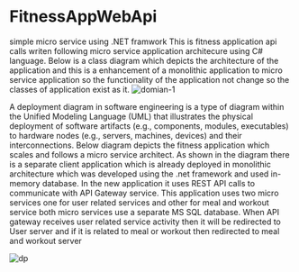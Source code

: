# FitnessAppWebApi
simple micro service using .NET framwork
This is fitness application api calls writen following  micro service application architecure using C# language.
Below is a class diagram which depicts the architecture of the application and this is a enhancement of a monolithic application to micro service application so the functionality of the application not change so the classes of application exist as it.
![domian-1](https://github.com/kanishka-dot/FitnessAppWebApi/assets/57704517/36d67d95-2dad-4f85-9be2-fef9049075ee)




A deployment diagram in software engineering is a type of diagram within the Unified Modeling Language (UML) that illustrates the physical deployment of software artifacts (e.g., components, modules, executables) to hardware nodes (e.g., servers, machines, devices) and their interconnections.
Below diagram depicts the fitness application which scales and follows a  micro service architect. As shown in the diagram there is a separate client application which is already deployed in monolithic architecture which was developed using the .net framework and used in- memory database. In the new application it uses REST API calls to communicate with API Gateway service. This application uses two micro services one for user related services and other for  meal and workout service both micro services use a separate MS SQL database. When API gateway receives user related service activity then it will be redirected to User server and if it is related to meal or workout then redirected to meal and workout server

![dp](https://github.com/kanishka-dot/FitnessAppWebApi/assets/57704517/38fc0eb7-0eb5-4792-aaf0-caec8b2cdd53)
